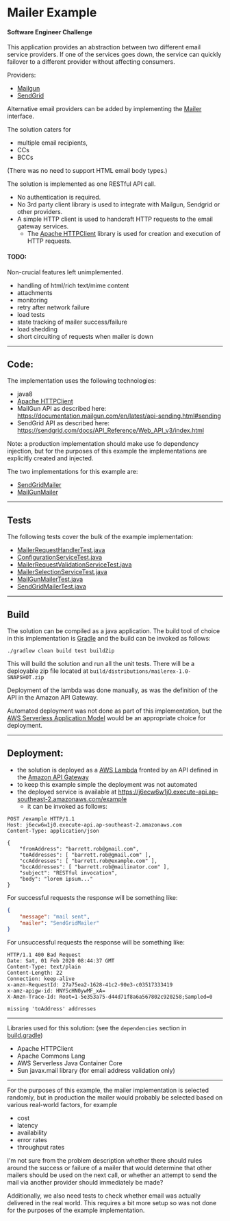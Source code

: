 # Mailer Example

#### Software Engineer Challenge

This application provides an abstraction between two different email service providers. 
If one of the services goes down, the service can quickly failover to a different provider
without affecting consumers.

Providers:

- [Mailgun](https://www.mailgun.com/)
- [SendGrid](https://sendgrid.com/)

Alternative email providers can be added by implementing the 
[Mailer](/src/main/java/org/example/mailerex/mailer/Mailer.java) interface.

The solution caters for 
- multiple email recipients, 
- CCs 
- BCCs 

(There was no need to support HTML email body types.)

The solution is implemented as one RESTful API call.

- No authentication is required.
- No 3rd party client library is used to integrate with Mailgun, Sendgrid or other providers. 
- A simple HTTP client is used to handcraft HTTP requests to the email gateway services.
    - The [Apache HTTPClient](https://hc.apache.org/httpcomponents-client-ga/index.html)
      library is used for creation and execution of HTTP requests.

#### TODO: 

Non-crucial features left unimplemented.

- handling of html/rich text/mime content
- attachments
- monitoring
- retry after network failure
- load tests
- state tracking of mailer success/failure
- load shedding
- short circuiting of requests when mailer is down

----

## Code:

The implementation uses the following technologies:

- java8
- [Apache HTTPClient](https://hc.apache.org/httpcomponents-client-ga/index.html)
- MailGun API as described here: https://documentation.mailgun.com/en/latest/api-sending.html#sending
- SendGrid API as described here: https://sendgrid.com/docs/API_Reference/Web_API_v3/index.html

Note: a production implementation should make use fo dependency injection, but for
the purposes of this example the implementations are explicitly created and injected.

The two implementations for this example are:

- [SendGridMailer](/src/main/java/org/example/mailerex/mailer/impl/SendGridMailer.java)
- [MailGunMailer](/src/main/java/org/example/mailerex/mailer/impl/MailGunMailer.java)

---- 

## Tests

The following tests cover the bulk of the example implementation:

- [MailerRequestHandlerTest.java](/src/test/java/org/example/mailerex/handler/MailerRequestHandlerTest.java)
- [ConfigurationServiceTest.java](/src/test/java/org/example/mailerex/services/ConfigurationServiceTest.java)
- [MailerRequestValidationServiceTest.java](/src/test/java/org/example/mailerex/services/MailerRequestValidationServiceTest.java)
- [MailerSelectionServiceTest.java](/src/test/java/org/example/mailerex/services/MailerSelectionServiceTest.java)
- [MailGunMailerTest.java](/src/test/java/org/example/mailerex/mailer/impl/MailGunMailerTest.java)
- [SendGridMailerTest.java](/src/test/java/org/example/mailerex/mailer/impl/SendGridMailerTest.java)

---- 

## Build

The solution can be compiled as a java application. The build tool of choice in this
implementation is [Gradle](https://gradle.org/) and the build can be invoked as follows:

`./gradlew clean build test buildZip`

This will build the solution and run all the unit tests. There will be a deployable 
zip file located at `build/distributions/mailerex-1.0-SNAPSHOT.zip`

Deployment of the lambda was done manually, as was the definition of the API in the
Amazon API Gateway. 

Automated deployment was not done as part of this implementation, but the 
[AWS Serverless Application Model](https://aws.amazon.com/serverless/sam/) 
would be an appropriate choice for deployment.

----

## Deployment:
 
- the solution is deployed as a [AWS Lambda](https://aws.amazon.com/lambda/) fronted by
  an API defined in the [Amazon API Gateway](https://aws.amazon.com/api-gateway/)
- to keep this example simple the deployment was not automated
- the deployed service is available at https://j6ecw6w1j0.execute-api.ap-southeast-2.amazonaws.com/example
    - it can be invoked as follows:

```http request
POST /example HTTP/1.1
Host: j6ecw6w1j0.execute-api.ap-southeast-2.amazonaws.com
Content-Type: application/json

{
    "fromAddress": "barrett.rob@gmail.com",
    "toAddresses": [ "barrett.rob@gmail.com" ],
    "ccAddresses": [ "barrett.rob@example.com" ],
    "bccAddresses": [ "barrett.rob@mailinator.com" ],
    "subject": "RESTful invocation",
    "body": "lorem ipsum..."
}
```

For successful requests the response will be something like:

```json
{
    "message": "mail sent",
    "mailer": "SendGridMailer"
}
``` 

For unsuccessful requests the response will be something like:
```http request
HTTP/1.1 400 Bad Request
Date: Sat, 01 Feb 2020 08:44:37 GMT
Content-Type: text/plain
Content-Length: 22
Connection: keep-alive
x-amzn-RequestId: 27a75ea2-1628-41c2-90e3-c03517333419
x-amz-apigw-id: HNYScHN0ywMF_xA=
X-Amzn-Trace-Id: Root=1-5e353a75-d44d71f8a6a567802c920258;Sampled=0

missing 'toAddress' addresses
```

----

Libraries used for this solution: (see the `dependencies` section 
in [build.gradle](/build.gradle))

- Apache HTTPClient
- Apache Commons Lang
- AWS Serverless Java Container Core
- Sun javax.mail library (for email address validation only)

----

For the purposes of this example, the mailer implementation is selected randomly, 
but in production the mailer would probably be selected based on various real-world 
factors, for example

- cost
- latency
- availability
- error rates
- throughput rates

I'm not sure from the problem description whether there should rules around the success 
or failure of a mailer that would determine that other mailers should be used on the next
call, or whether an attempt to send the mail via another provider should immediately be
made?

Additionally, we also need tests to check whether email was actually delivered in the real 
world. This requires a bit more setup so was not done for the purposes of the example
implementation. 
